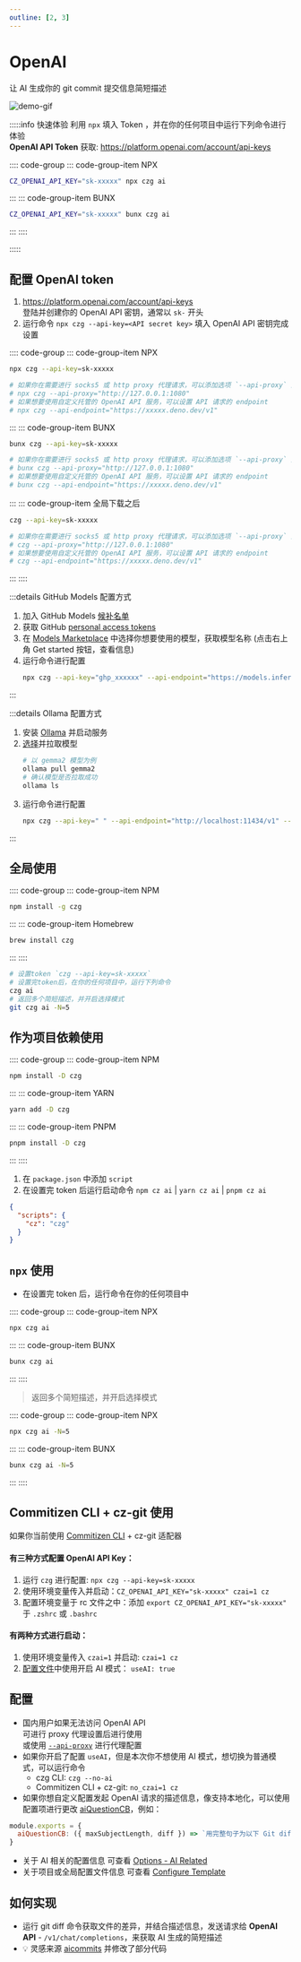 ```yaml
---
outline: [2, 3]
---
```


# OpenAI <Badge type="info" text="`gpt-4o-mini` 模型 「默认」" />

让 AI 生成你的 git commit 提交信息简短描述

![demo-gif](https://user-images.githubusercontent.com/40693636/219867044-3ca9823d-9294-4e02-9a5b-624578844168.gif) <!-- size=720x309 -->

:::::info 快速体验
利用 `npx` 填入 Token ，并在你的任何项目中运行下列命令进行体验<br>
**OpenAI API Token** 获取: https://platform.openai.com/account/api-keys

:::: code-group
::: code-group-item NPX

```sh
CZ_OPENAI_API_KEY="sk-xxxxx" npx czg ai
```

:::
::: code-group-item BUNX

```sh
CZ_OPENAI_API_KEY="sk-xxxxx" bunx czg ai
```

:::
::::

:::::

## 配置 OpenAI token

1. https://platform.openai.com/account/api-keys <br>登陆并创建你的 OpenAI API 密钥，通常以 `sk-` 开头
2. 运行命令 `npx czg --api-key=<API secret key>` 填入 OpenAI API 密钥完成设置

:::: code-group
::: code-group-item NPX

```sh
npx czg --api-key=sk-xxxxx

# 如果你在需要进行 socks5 或 http proxy 代理请求，可以添加选项 `--api-proxy` 进行代理配置
# npx czg --api-proxy="http://127.0.0.1:1080"
# 如果想要使用自定义托管的 OpenAI API 服务，可以设置 API 请求的 endpoint
# npx czg --api-endpoint="https://xxxxx.deno.dev/v1"
```

:::
::: code-group-item BUNX

```sh
bunx czg --api-key=sk-xxxxx

# 如果你在需要进行 socks5 或 http proxy 代理请求，可以添加选项 `--api-proxy` 进行代理配置
# bunx czg --api-proxy="http://127.0.0.1:1080"
# 如果想要使用自定义托管的 OpenAI API 服务，可以设置 API 请求的 endpoint
# bunx czg --api-endpoint="https://xxxxx.deno.dev/v1"
```

:::
::: code-group-item 全局下载之后

```sh
czg --api-key=sk-xxxxx

# 如果你在需要进行 socks5 或 http proxy 代理请求，可以添加选项 `--api-proxy` 进行代理配置
# czg --api-proxy="http://127.0.0.1:1080"
# 如果想要使用自定义托管的 OpenAI API 服务，可以设置 API 请求的 endpoint
# czg --api-endpoint="https://xxxxx.deno.dev/v1"
```

:::
::::

:::details GitHub Models 配置方式
1. 加入 GitHub Models [候补名单](https://github.com/marketplace/models/waitlist)
2. 获取 GitHub [personal access tokens](https://github.com/settings/tokens)
3. 在 [Models Marketplace](https://github.com/marketplace/models) 中选择你想要使用的模型，获取模型名称 (点击右上角 Get started 按钮，查看信息)
4. 运行命令进行配置
    ```sh
    npx czg --api-key="ghp_xxxxxx" --api-endpoint="https://models.inference.ai.azure.com" --api-model="gpt-4o-mini"
    ```
:::

:::details Ollama 配置方式
1. 安装 [Ollama](https://ollama.com/) 并启动服务
2. [选择](https://ollama.com/library)并拉取模型
    ```sh
    # 以 gemma2 模型为例
    ollama pull gemma2
    # 确认模型是否拉取成功
    ollama ls
    ```
3. 运行命令进行配置
    ```sh
    npx czg --api-key=" " --api-endpoint="http://localhost:11434/v1" --api-model="gemma2"
    ```
:::

## 全局使用

:::: code-group
::: code-group-item NPM

```sh
npm install -g czg
```

:::
::: code-group-item Homebrew

```sh
brew install czg
```

:::
::::

```sh
# 设置token `czg --api-key=sk-xxxxx`
# 设置完token后，在你的任何项目中，运行下列命令
czg ai
# 返回多个简短描述，并开启选择模式
git czg ai -N=5
```


## 作为项目依赖使用

:::: code-group
::: code-group-item NPM

```sh
npm install -D czg
```

:::
::: code-group-item YARN

```sh
yarn add -D czg
```

:::
::: code-group-item PNPM

```sh
pnpm install -D czg
```

:::
::::

1. 在 `package.json` 中添加 `script`<br>
2. 在设置完 token 后运行启动命令 `npm cz ai` | `yarn cz ai` | `pnpm cz ai`
```json
{
  "scripts": {
    "cz": "czg"
  }
}
```

## `npx` 使用

- 在设置完 token 后，运行命令在你的任何项目中

:::: code-group
::: code-group-item NPX

```sh
npx czg ai
```

:::
::: code-group-item BUNX

```sh
bunx czg ai
```

:::
::::

> 返回多个简短描述，并开启选择模式

:::: code-group
::: code-group-item NPX

```sh
npx czg ai -N=5
```

:::
::: code-group-item BUNX

```sh
bunx czg ai -N=5
```

:::
::::

## Commitizen CLI + cz-git 使用

如果你当前使用 [Commitizen CLI](https://github.com/commitizen/cz-cli) + cz-git 适配器

#### 有三种方式配置 OpenAI API Key：
1. 运行 `czg` 进行配置: `npx czg --api-key=sk-xxxxx`
2. 使用环境变量传入并启动：`CZ_OPENAI_API_KEY="sk-xxxxx" czai=1 cz`
3. 配置环境变量于 rc 文件之中：添加 `export CZ_OPENAI_API_KEY="sk-xxxxx"` 于 `.zshrc` 或 `.bashrc`

#### 有两种方式进行启动：
1. 使用环境变量传入 `czai=1` 并启动: `czai=1 cz`
2. [配置文件](/zh/config/engineer#useai)中使用开启 AI 模式： `useAI: true`


## 配置

- 国内用户如果无法访问 OpenAI API <br>可进行 proxy 代理设置后进行使用<br>
  或使用 [`--api-proxy`](/zh/cli/ai#%E9%80%89%E9%A1%B9) 进行代理配置
- 如果你开启了配置 `useAI`，但是本次你不想使用 AI 模式，想切换为普通模式，可以运行命令
  - czg CLI: `czg --no-ai`
  - Commitizen CLI + cz-git: `no_czai=1 cz`
- 如果你想自定义配置发起 OpenAI 请求的描述信息，像支持本地化，可以使用配置项进行更改 [aiQuestionCB](/zh/config/engineer#aiquestioncb)，例如：

```js
module.exports = {
  aiQuestionCB: ({ maxSubjectLength, diff }) => `用完整句子为以下 Git diff 代码写一个有见解并简洁的 Git 中文提交消息，不加任何前缀，并且内容不能超过 ${maxSubjectLength} 个字符: \`\`\`diff\n${diff}\n\`\`\``,
}
```
- 关于 AI 相关的配置信息 可查看 [Options - AI Related](/zh/config/engineer#useai)
- 关于项目或全局配置文件信息 可查看 [Configure Template](/zh/config/#configure-template)

## 如何实现

- 运行 git diff 命令获取文件的差异，并结合描述信息，发送请求给 **OpenAI API** - `/v1/chat/completions`，来获取 AI 生成的简短描述
- 💡 灵感来源 [aicommits](https://github.com/Nutlope/aicommits) 并修改了部分代码
